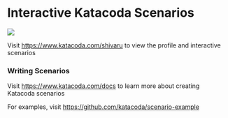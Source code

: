 # Interactive Katacoda Scenarios

[![](http://shields.katacoda.com/katacoda/shivaru/count.svg)](https://www.katacoda.com/shivaru "Get your profile on Katacoda.com")

Visit https://www.katacoda.com/shivaru to view the profile and interactive scenarios

### Writing Scenarios
Visit https://www.katacoda.com/docs to learn more about creating Katacoda scenarios

For examples, visit https://github.com/katacoda/scenario-example
